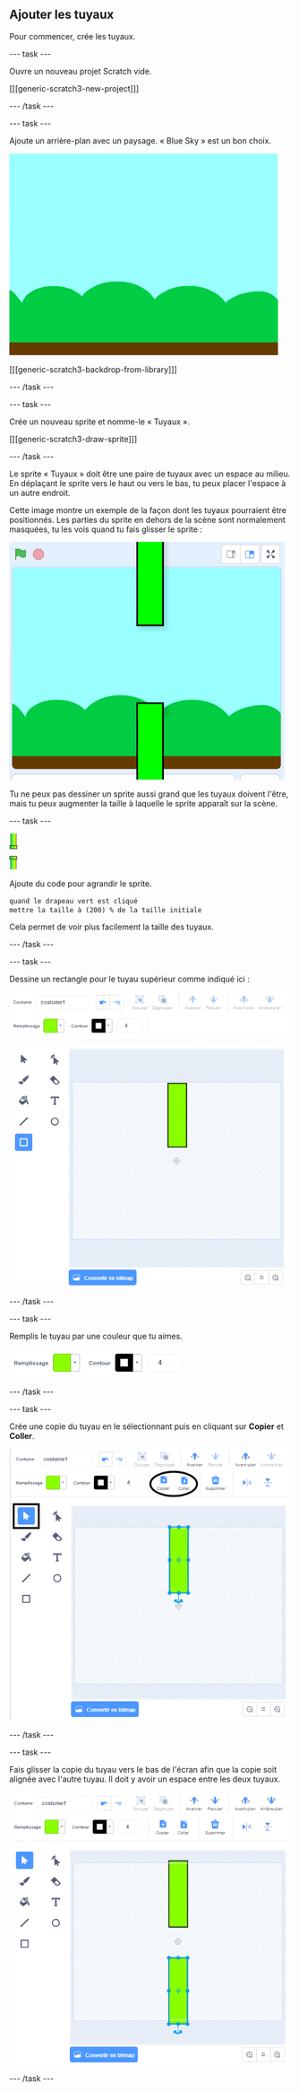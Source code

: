 ## Ajouter les tuyaux

Pour commencer, crée les tuyaux.

\--- task \---

Ouvre un nouveau projet Scratch vide.

[[[generic-scratch3-new-project]]]

\--- /task \---

\--- task \---

Ajoute un arrière-plan avec un paysage. « Blue Sky » est un bon choix.

![capture d'écran](images/flappy-stage.png)

[[[generic-scratch3-backdrop-from-library]]]

\--- /task \---

\--- task \---

Crée un nouveau sprite et nomme-le « Tuyaux ».

[[[generic-scratch3-draw-sprite]]]

\--- /task \---

Le sprite « Tuyaux » doit être une paire de tuyaux avec un espace au milieu. En déplaçant le sprite vers le haut ou vers le bas, tu peux placer l'espace à un autre endroit.

Cette image montre un exemple de la façon dont les tuyaux pourraient être positionnés. Les parties du sprite en dehors de la scène sont normalement masquées, tu les vois quand tu fais glisser le sprite :

![capture d'écran](images/flappy-pipes-position.png)

Tu ne peux pas dessiner un sprite aussi grand que les tuyaux doivent l'être, mais tu peux augmenter la taille à laquelle le sprite apparaît sur la scène.

\--- task \---

![sprite tuyaux](images/pipes-sprite.png)

Ajoute du code pour agrandir le sprite.

```blocks3
quand le drapeau vert est cliqué
mettre la taille à (200) % de la taille initiale
```

Cela permet de voir plus facilement la taille des tuyaux.

\--- /task \---

\--- task \---

Dessine un rectangle pour le tuyau supérieur comme indiqué ici :

![rectangle pour le tuyau](images/flappy-pipes-rectangle.png)

\--- /task \---

\--- task \---

Remplis le tuyau par une couleur que tu aimes.

![remplir le rectangle](images/flappy-pipes-fill-rectangle.png)

\--- /task \---

\--- task \---

Crée une copie du tuyau en le sélectionnant puis en cliquant sur **Copier** et **Coller**.

![copier et coller le tuyau](images/flappy-pipes-duplicate1-annotated.png)

\--- /task \---

\--- task \---

Fais glisser la copie du tuyau vers le bas de l'écran afin que la copie soit alignée avec l'autre tuyau. Il doit y avoir un espace entre les deux tuyaux.

![capture d'écran](images/flappy-pipes-duplicate2.png)

\--- /task \---